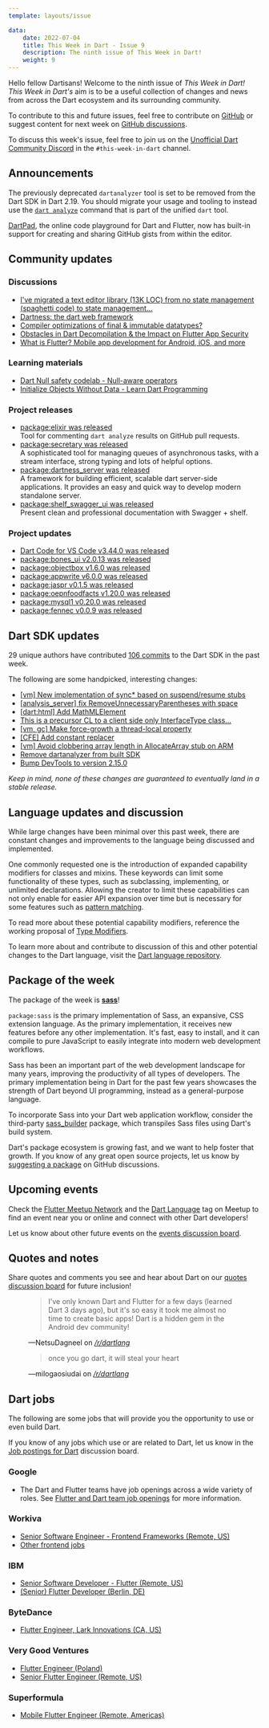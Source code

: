 ```yaml
---
template: layouts/issue

data:
    date: 2022-07-04
    title: This Week in Dart - Issue 9
    description: The ninth issue of This Week in Dart!
    weight: 9
---
```


Hello fellow Dartisans!
Welcome to the ninth issue of _This Week in Dart!_
_This Week in Dart's_ aim is to be a useful collection of changes and news
from across the Dart ecosystem and its surrounding community.

To contribute to this and future issues,
feel free to contribute on [GitHub][]
or suggest content for next week on [GitHub discussions][].

To discuss this week's issue,
feel free to join us on the [Unofficial Dart Community Discord][]
in the `#this-week-in-dart` channel.

## Announcements

The previously deprecated `dartanalyzer` tool
is set to be removed from the Dart SDK in Dart 2.19.
You should migrate your usage and tooling
to instead use the [`dart analyze`][dart analyze] command
that is part of the unified `dart` tool.

[DartPad][], the online code playground for Dart and Flutter,
now has built-in support for creating and sharing GitHub gists
from within the editor.

[DartPad]: https://dartpad.dev/
[dart analyze]: https://dart.dev/tools/dart-analyze

## Community updates

### Discussions

- [I've migrated a text editor library (13K LOC) from no state management (spaghetti code) to state management...](https://www.reddit.com/r/dartlang/comments/vqoa8j/ive_migrated_a_text_editor_library_13k_loc_from/)
- [Dartness: the dart web framework](https://www.reddit.com/r/dartlang/comments/vqiu26/dartness_the_dart_web_framework/)
- [Compiler optimizations of final & immutable datatypes?](https://www.reddit.com/r/dartlang/comments/vm6gn2/compiler_optimizations_of_final_immutable/)
- [Obstacles in Dart Decompilation & the Impact on Flutter App Security](https://www.guardsquare.com/blog/obstacles-in-dart-decompilation-and-the-impact-on-flutter-app-security)
- [What is Flutter? Mobile app development for Android, iOS, and more](https://www.infoworld.com/article/3664122/what-is-flutter-mobile-app-development-for-android-ios-and-more.html)

### Learning materials

- [Dart Null safety codelab - Null-aware operators](https://dart.dev/codelabs/null-safety#null-aware-operators)
- [Initialize Objects Without Data - Learn Dart Programming](https://www.youtube.com/watch?v=N32BS93HtiE)

### Project releases

* [package:elixir was released](https://pub.dev/packages/elixir)<br>
  Tool for commenting `dart analyze` results on GitHub pull requests.
* [package:secretary was released](https://pub.dev/packages/secretary)<br>
  A sophisticated tool for managing queues of asynchronous tasks,
  with a stream interface, strong typing and lots of helpful options.
* [package:dartness_server was released](https://pub.dev/packages/dartness_server)<br>
  A framework for building efficient, scalable dart server-side applications.
  It provides an easy and quick way to develop modern standalone server.
* [package:shelf_swagger_ui was released](https://pub.dev/packages/shelf_swagger_ui)<br>
  Present clean and professional documentation with Swagger + shelf.

### Project updates

* [Dart Code for VS Code v3.44.0 was released](https://dartcode.org/releases/#v3440-2022-07-01)
* [package:bones_ui v2.0.13 was released](https://pub.dev/packages/bones_ui/changelog#2013)
* [package:objectbox v1.6.0 was released](https://pub.dev/packages/objectbox/changelog#160-2022-06-27)
* [package:appwrite v6.0.0 was released](https://pub.dev/packages/dart_appwrite/changelog#600)
* [package:jaspr v0.1.5 was released](https://pub.dev/packages/jaspr/changelog#015)
* [package:oepnfoodfacts v1.20.0 was released](https://pub.dev/packages/openfoodfacts/changelog#1200httpsgithubcomopenfoodfactsopenfoodfacts-dartcomparev1190v1200-2022-06-29)
* [package:mysql1 v0.20.0 was released](https://pub.dev/packages/mysql1/changelog)
* [package:fennec v0.0.9 was released](https://pub.dev/packages/fennec/changelog#009)


## Dart SDK updates

29 unique authors have contributed
[106 commits](https://github.com/dart-lang/sdk/compare/bf3652e57f31e8e658ccbe6a3d853266e798d679...ecba15b64164d271dbb0734c19610faf645f866c)
to the Dart SDK in the past week.

The following are some handpicked, interesting changes:

* [[vm] New implementation of sync* based on suspend/resume stubs](https://github.com/dart-lang/sdk/commit/77ea9820aaa440be32313c257b2e08f41aaf13d8)
* [[analysis_server] fix RemoveUnnecessaryParentheses with space](https://github.com/dart-lang/sdk/commit/9f5942df4c4f62407f8a3db2d74d110897bb54f0)
* [[dart:html] Add MathMLElement](https://github.com/dart-lang/sdk/commit/fe93b161e0a920d59cff1742c8340b9d9155484e)
* [This is a precursor CL to a client side only InterfaceType class...](https://github.com/dart-lang/sdk/commit/e43aad19844d81319cb84781c5bcfb0837bf889c)
* [[vm, gc] Make force-growth a thread-local property](https://github.com/dart-lang/sdk/commit/1c461e06c1d53cf60e4458bb89b2a1543266bd95)
* [[CFE] Add constant replacer](https://github.com/dart-lang/sdk/commit/0036dc7c573d6e782a6b40257d8c701c02cbb5f6)
* [[vm] Avoid clobbering array length in AllocateArray stub on ARM](https://github.com/dart-lang/sdk/commit/ec9a660ccca94edaf04051192282c7ecaf2bcccc)
* [Remove dartanalyzer from built SDK](https://github.com/dart-lang/sdk/commit/822cd1cbd54517bfcb782ecc23357c31b1c7a8b1)
* [Bump DevTools to version 2.15.0](https://github.com/dart-lang/sdk/commit/ffb598f3b5c3de1b4d0ca10608cd613407bfeec1)

_Keep in mind, none of these changes are guaranteed to
eventually land in a stable release._


## Language updates and discussion

While large changes have been minimal over this past week,
there are constant changes and improvements to the language 
being discussed and implemented.

One commonly requested one is the introduction
of expanded capability modifiers for classes and mixins.
These keywords can limit some functionality of these types,
such as subclassing, implementing, or unlimited declarations.
Allowing the creator to limit these capabilities
can not only enable for easier API expansion over time
but is necessary for some features such as [pattern matching][].

To read more about these potential capability modifiers,
reference the working proposal of [Type Modifiers][].

To learn more about and contribute to discussion
of this and other potential changes to the Dart language,
visit the [Dart language repository][].

[pattern matching]: https://github.com/dart-lang/language/blob/master/working/0546-patterns/patterns-feature-specification.md
[Type Modifiers]: https://github.com/dart-lang/language/blob/master/working/type-modifiers/feature-specification.md

 
## Package of the week

The package of the week is [**sass**](https://pub.dev/packages/sass)!

`package:sass` is the primary implementation of Sass, 
an expansive, CSS extension language.
As the primary implementation, 
it receives new features before any other implementation. 
It's fast, easy to install, 
and it can compile to pure JavaScript 
to easily integrate into modern web development workflows.

Sass has been an important part
of the web development landscape for many years,
improving the productivity of all types of developers.
The primary implementation being in Dart for the past few years
showcases the strength of Dart beyond UI programming,
instead as a general-purpose language.

To incorporate Sass into your Dart web application workflow,
consider the third-party [sass_builder][] package,
which transpiles Sass files using Dart's build system.

Dart's package ecosystem is growing fast,
and we want to help foster that growth.
If you know of any great open source projects,
let us know by [suggesting a package][] on GitHub discussions.

[Sass]: https://sass-lang.com/
[sass_builder]: https://pub.dev/packages/sass_builder


## Upcoming events

Check the [Flutter Meetup Network][]
and the [Dart Language][Dart Meetup] tag on Meetup
to find an event near you or online and
connect with other Dart developers!

Let us know about other future events on
the [events discussion board][].


## Quotes and notes

Share quotes and comments you see and hear about Dart
on our [quotes discussion board][] for future inclusion!

<figure class="quote">
    <blockquote cite="https://www.reddit.com/r/dartlang/comments/vogg2m/learned_dart_and_flutter_this_is_amazing">
        <p>I've only known Dart and Flutter for a few days (learned Dart 3 days ago),
        but it's so easy it took me almost no time to create basic apps! 
        Dart is a hidden gem in the Android dev community!</p>
    </blockquote>
    <figcaption>—NetsuDagneel on <cite><a href="https://www.reddit.com/r/dartlang/comments/vogg2m/learned_dart_and_flutter_this_is_amazing">/r/dartlang</a></cite></figcaption>
</figure>

<figure class="quote">
    <blockquote cite="https://www.reddit.com/r/dartlang/comments/vogg2m/comment/iedh60b">
        <p>once you go dart, it will steal your heart</p>
    </blockquote>
    <figcaption>—milogaosiudai on <cite><a href="https://www.reddit.com/r/dartlang/comments/vogg2m/comment/iedh60b">/r/dartlang</a></cite></figcaption>
</figure>

## Dart jobs

The following are some jobs that will provide you the opportunity
to use or even build Dart.

If you know of any jobs which use or are related to Dart,
let us know in the [Job postings for Dart][] discussion board.

### Google

- The Dart and Flutter teams have job openings across a wide variety of roles.
  See [Flutter and Dart team job openings][] for more information.

### Workiva

- [Senior Software Engineer - Frontend Frameworks (Remote, US)](https://workiva.wd1.myworkdayjobs.com/en-US/careers/job/Senior-Software-Engineer---Frontend-Frameworks_R5084)
- [Other frontend jobs](https://workiva.wd1.myworkdayjobs.com/en-US/careers?q=frontend)

### IBM

- [Senior Software Developer - Flutter (Remote, US)](https://careers.ibm.com/job/15419705/senior-software-developer-flutter-remote)
- [(Senior) Flutter Developer (Berlin, DE)](https://ibmix.de/job/u1597-senior-flutter-developer-w-m-x/)

### ByteDance

- [Flutter Engineer, Lark Innovations (CA, US)](https://jobs.bytedance.com/en/position/7068418698784540965/detail)

### Very Good Ventures

- [Flutter Engineer (Poland)](https://apply.workable.com/very-good-ventures/j/A6EE352EC7/)
- [Senior Flutter Engineer (Remote, US)](https://apply.workable.com/very-good-ventures/j/9DB5DCF67F/)

### Superformula

- [Mobile Flutter Engineer (Remote, Americas)](https://careers.superformula.com/o/mobile-flutter-engineer-americas)


[Dart language repository]: https://github.com/dart-lang/language
[Flutter Meetup Network]: https://www.meetup.com/pro/flutter
[Dart Meetup]: https://www.meetup.com/topics/dart-language/
[Flutter and Dart team job openings]: https://dart.dev/jobs
[GitHub]: https://github.com/parlough/thisweekindart
[GitHub discussions]: https://github.com/parlough/thisweekindart/discussions
[events discussion board]: https://github.com/parlough/thisweekindart/discussions/5
[quotes discussion board]: https://github.com/parlough/thisweekindart/discussions/3
[suggesting a package]: https://github.com/parlough/thisweekindart/discussions/2
[Job postings for Dart]: https://github.com/parlough/thisweekindart/discussions/4
[Unofficial Dart Community Discord]: https://discord.gg/Qt6DgfAWWx

